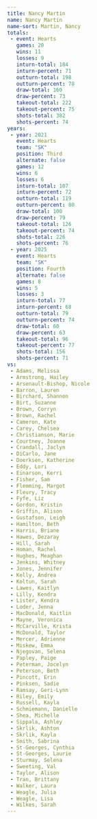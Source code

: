 ```yaml
---
title: Nancy Martin
name: Nancy Martin
name-sort: Martin, Nancy
totals:
 - event: Hearts
   games: 20
   wins: 11
   losses: 9
   inturn-total: 184
   inturn-percent: 71
   outturn-total: 198
   outturn-percent: 78
   draw-total: 160
   draw-percent: 73
   takeout-total: 222
   takeout-percent: 75
   shots-total: 382
   shots-percent: 74
years:
 - year: 2021
   event: Hearts
   team: "SK"
   position: Third
   alternate: false
   games: 12
   wins: 6
   losses: 6
   inturn-total: 107
   inturn-percent: 72
   outturn-total: 119
   outturn-percent: 80
   draw-total: 100
   draw-percent: 79
   takeout-total: 126
   takeout-percent: 74
   shots-total: 226
   shots-percent: 76
 - year: 2025
   event: Hearts
   team: "SK"
   position: Fourth
   alternate: false
   games: 8
   wins: 5
   losses: 3
   inturn-total: 77
   inturn-percent: 68
   outturn-total: 79
   outturn-percent: 74
   draw-total: 60
   draw-percent: 63
   takeout-total: 96
   takeout-percent: 77
   shots-total: 156
   shots-percent: 71
vs:
 - Adams, Melissa
 - Armstrong, Hailey
 - Arsenault-Bishop, Nicole
 - Barron, Lauren
 - Birchard, Shannon
 - Birt, Suzanne
 - Brown, Corryn
 - Brown, Rachel
 - Cameron, Kate
 - Carey, Chelsea
 - Christianson, Marie
 - Courtney, Joanne
 - Crandall, Jaclyn
 - DiCarlo, Jane
 - Doerksen, Katherine
 - Eddy, Lori
 - Einarson, Kerri
 - Fisher, Sam
 - Flemming, Margot
 - Fleury, Tracy
 - Fyfe, Liz
 - Gordon, Kristin
 - Griffin, Alison
 - Gustafson, Leigh
 - Hamilton, Beth
 - Harris, Briane
 - Hawes, Dezaray
 - Hill, Sarah
 - Homan, Rachel
 - Hughes, Meaghan
 - Jenkins, Whitney
 - Jones, Jennifer
 - Kelly, Andrea
 - Koltun, Sarah
 - Lawes, Kaitlyn
 - Lilly, Kendra
 - Lister, Kendra
 - Loder, Jenna
 - MacDonald, Kaitlin
 - Mayne, Veronica
 - McCarville, Krista
 - McDonald, Taylor
 - Mercer, Adrienne
 - Miskew, Emma
 - Njegovan, Selena
 - Papley, Paige
 - Peterman, Jocelyn
 - Peterson, Beth
 - Pincott, Erin
 - Pinksen, Sadie
 - Ramsay, Geri-Lynn
 - Riley, Emily
 - Russell, Kayla
 - Schmiemann, Danielle
 - Shea, Michelle
 - Sippala, Ashley
 - Skrlik, Ashton
 - Skrlik, Kayla
 - Smith, Sabrina
 - St-Georges, Cynthia
 - St-Georges, Laurie
 - Sturmay, Selena
 - Sweeting, Val
 - Taylor, Alison
 - Tran, Brittany
 - Walker, Laura
 - Weagle, Julia
 - Weagle, Lisa
 - Wilkes, Sarah
---
```

